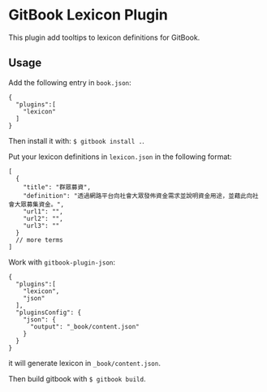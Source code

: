 GitBook Lexicon Plugin
======================

This plugin add tooltips to lexicon definitions for GitBook.

Usage
-----

Add the following entry in `book.json`:

```
{
  "plugins":[
    "lexicon"
  ]
}
```

Then install it with: ```$ gitbook install .```.

Put your lexicon definitions in `lexicon.json` in the following format:

```
[
  {
    "title": "群眾募資",
    "definition": "透過網路平台向社會大眾發佈資金需求並說明資金用途，並藉此向社會大眾募集資金。",
    "url1": "",
    "url2": "",
    "url3": ""
  }
  // more terms
]
```

Work with `gitbook-plugin-json`:

```
{
  "plugins":[
    "lexicon",
    "json"
  ],
  "pluginsConfig": {
    "json": {
      "output": "_book/content.json"
    }
  }
}
```

it will generate lexicon in `_book/content.json`.

Then build gitbook with ```$ gitbook build```.
